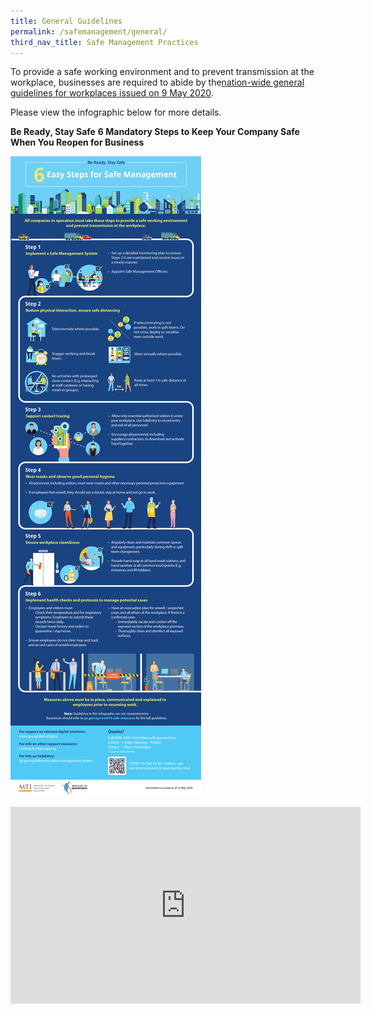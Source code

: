 ```yaml
---
title: General Guidelines
permalink: /safemanagement/general/
third_nav_title: Safe Management Practices
---
```


To provide a safe working environment and to prevent transmission at the workplace, businesses are required to abide by the<a href = "https://www.mom.gov.sg/covid-19/requirements-for-safe-management-measures">nation-wide general guidelines for workplaces issued on 9 May 2020</a>.

Please view the infographic below for more details.


**Be Ready, Stay Safe**
**6 Mandatory Steps to Keep Your Company Safe When You Reopen for Business**

[![Safe Management Practices](/images/safemanagement.jpg)](/safemanagement/general/)


<iframe width="560" height="315" src="https://www.youtube.com/embed/Gu1w_Yz21JE" frameborder="0" allow="accelerometer; autoplay; encrypted-media; gyroscope; picture-in-picture" allowfullscreen></iframe>
